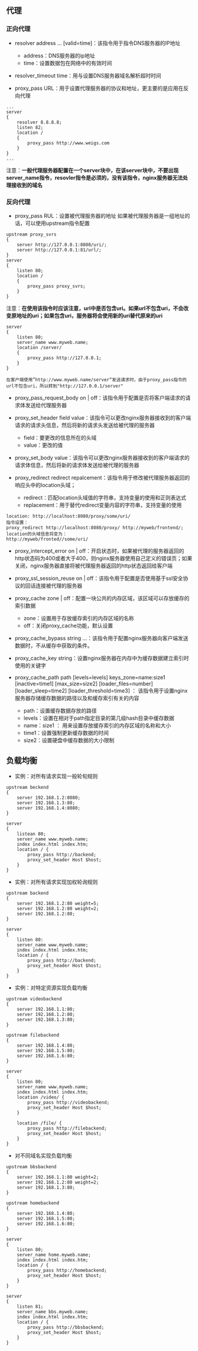 ## 代理

### 正向代理

- resolver address ... [valid=time]：该指令用于指令DNS服务器的IP地址
    - address：DNS服务器的ip地址
    - time：设置数据包在网络中的有效时间

- resolver_timeout time：用与设置DNS服务器域名解析超时时间

- proxy_pass URL：用于设置代理服务器的协议和地址，更主要的是应用在反向代理


```
...
server
{
    resolver 8.8.8.8;
    listen 82;
    location /
    {
        proxy_pass http://www.weigs.com
    }
}
...

```
注意：**一般代理服务器配置在一个server块中，在该server块中，不要出现server_name指令，resovler指令是必须的，没有该指令，nginx服务器无法处理接收到的域名**

### 反向代理

- proxy_pass RUL：设置被代理服务器的地址
如果被代理服务器是一组地址的话，可以使用upstream指令配置

```
upstream proxy_svrs
{
    server http://127.0.0.1:8080/uri/;
    server http://127.0.0.1:81/url/;
}
server
{
    listen 80;
    location /
    {
        proxy_pass proxy_svrs;
    }
}
```
注意：**在使用该指令时应该注意，url中是否包含uri。如果url不包含uri，不会改变原地址的uri；如果包含uri，服务器将会使用新的uri替代原来的uri**
```
server
{
    listen 80;
    server_name www.myweb.name;
    location /server/
    {
        proxy_pass http://127.0.0.1;
    }
}

在客户端使用”http://www.myweb.name/server“发送请求时，由于proxy_pass指令的url不包含uri，所以转到"http://127.0.0.1/server"
```

- proxy_pass_request_body on | off：该指令用于配置是否将客户端请求的请求体发送给代理服务器

- proxy_set_header field value：该指令可以更改nginx服务器接收到的客户端请求的请求头信息，然后将新的请求头发送给被代理的服务器
    - field：要更改的信息所在的头域
    - value：更改的值

- proxy_set_body value：该指令可以更改nginx服务器接收到的客户端请求的请求体信息，然后将新的请求体发送给被代理的服务器

- proxy_redirect redirect repalcement：该指令用于修改被代理服务器返回的响应头中的location头域；
    - redirect：匹配location头域值的字符串，支持变量的使用和正则表达式
    - replacement：用于替代redirect变量内容的字符串，支持变量的使用
```
location: http://localhost:8080/proxy/some/uri/
指令设置：
proxy_redirect http://localhost:8080/proxy/ http://myweb/frontend/;
location的头域信息将变为：
http://myweb/fronted//some/uri/
```

- proxy_intercept_error on | off：开启状态时，如果被代理的服务器返回的http状态码为400或者大于400，则nginx服务器使用自己定义的错误页；如果关闭，nginx服务器直接将被代理服务器返回的http状态返回给客户端

- proxy_ssl_session_reuse on | off：该指令用于配置是否使用基于ssl安全协议的回话连接被代理的服务器

- proxy_cache zone | off：配置一块公共的内存区域，该区域可以存放缓存的索引数据
    - zone：设置用于存放缓存索引的内存区域的名称
    - off：关闭proxy_cache功能，默认设置

- proxy_cache_bypass string ...：该指令用于配置nginx服务器向客户端发送数据时，不从缓存中获取的条件。

- proxy_cache_key string：设置nginx服务器在内存中为缓存数据建立索引时使用的关键字

- proxy_cache_path path [levels=levels] keys_zone=name:size1 [inactive=time1] [max_size=size2] [loader_files=number] [loader_sleep=time2] [loader_threshold=time3] ： 该指令用于设置nginx服务器存储缓存数据的路径以及和缓存索引有关的内容
    - path：设置缓存数据存放的路径
    - levels：设置在相对于path指定目录的第几级hash目录中缓存数据
    - name：size1 ： 用来设置存放缓存索引的内存区域的名称和大小
    - time1：设置强制更新缓存数据的时间
    - size2：设置硬盘中缓存数据的大小限制

## 负载均衡

- 实例：对所有请求实现一般轮旬规则
```
upstream beckend
{
    server 192.168.1.2:8080;
    server 192.168.1.3:80;
    server 192.168.1.4:8080;
}

server
{
    listean 80;
    server_name www.myweb.name;
    index index.html index.htm;
    location / {
        proxy_pass http://backend;
        proxy_set_header Host $host;
    }
}
```

- 实例：对所有请求实现加权轮询规则

```
upstream backend
{
    server 192.168.1.2:80 weight=5;
    server 192.168.1.2:80 weight=2;
    server 192.168.1.2:80;
}

server
{
    listen 80:
    server_name www.myweb.name;
    index index.html index.htm;
    location / {
        proxy_pass http://backend;
        proxy_set_header Host $host;
    }
}
```

- 实例：对特定资源实现负载均衡

```
upstream videobackend
{
    server 192.168.1.1:80;
    server 192.168.1.2:80;
    server 192.168.1.3:80;
}

upstream filebackend
{
    server 192.168.1.4:80;
    server 192.168.1.5:80;
    server 192.168.1.6:80;
}

server 
{
    listen 80;
    server_name www.myweb.name;
    index index.html index.htm;
    location /video/ {
        proxy_pass http://videobackend;
        proxy_set_header Host $host;
    }

    location /file/ {
        proxy_pass http://filebackend;
        proxy_set_header Host $host;
    }
}
```

- 对不同域名实现负载均衡

```
upstream bbsbackend
{
    server 192.168.1.1:80 weight=2;
    server 192.168.1.2:80 weight=2;
    server 192.168.1.3:80;
}

upstream homebackend
{
    server 192.168.1.4:80;
    server 192.168.1.5:80;
    server 192.168.1.6:80;
}

server
{
    listen 80;
    server_name home.myweb.name;
    index index.html index.htm;
    location / {
        proxy_pass http://homebackend;
        proxy_set_header Host $host;
    }
}

server
{
    listen 81;
    server_name bbs.myweb.name;
    index index.html index.htm;
    location / {
        proxy_pass http://bbsbackend;
        proxy_set_header Host $host;
    }
}
```